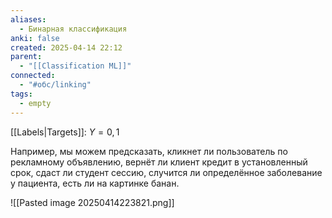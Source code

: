 ```yaml
---
aliases:
  - Бинарная классификация
anki: false
created: 2025-04-14 22:12
parent:
  - "[[Classification ML]]"
connected:
  - "#обс/linking"
tags:
  - empty
---
```


[[Labels|Targets]]: ${Y = 0, 1}$ 


Например, мы можем предсказать, кликнет ли пользователь по рекламному объявлению, вернёт ли клиент кредит в установленный срок, сдаст ли студент сессию, случится ли определённое заболевание у пациента, есть ли на картинке банан.

![[Pasted image 20250414223821.png]]